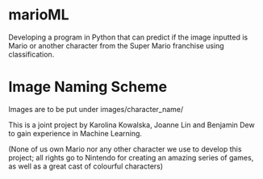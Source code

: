 # marioML
Developing a program in Python that can predict if the image inputted is Mario or another character from the Super Mario franchise using classification. 

# Image Naming Scheme
Images are to be put under images/character_name/

This is a joint project by Karolina Kowalska, Joanne Lin and Benjamin Dew to gain experience in Machine Learning.

(None of us own Mario nor any other character we use to develop this project; all rights go to Nintendo for creating an amazing series of games, as well as a great cast of colourful characters)
